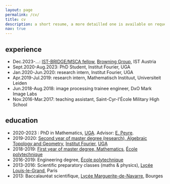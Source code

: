 ```yaml
---
layout: page
permalink: /cv/
title: cv 
description: a short resume, a more detailled one is available on request
nav: true
---
```


## experience

- Dec.2023-...: [IST-BRIDGE/MSCA fellow](https://ist.ac.at/en/education/postdocs/ist-bridge/), [Browning Group](https://ist.ac.at/en/research/browning-group/), IST Austria 
- Sept.2020-Aug.2023: PhD Student, Institut Fourier, UGA
- Jan.2020-Jun.2020: research intern, Institut Fourier, UGA 
- Apr.2019-Jul.2019: research intern, Mathematisch Instituut, Universiteit Leiden
- Jun.2018-Aug.2018: image processing trainee engineer, DxO Mark Image Labs
- Nov.2016-Mar.2017: teaching assistant, Saint-Cyr-l'École Military High School

## education 
- 2020-2023 : PhD in Mathematics, <a href="https://www.univ-grenoble-alpes.fr/">UGA</a>. Advisor: [E. Peyre](https://www-fourier.univ-grenoble-alpes.fr/~peyre). 
- 2019-2020: [Second year of master degree (research), Algebraic Topology and Geometry](https://www-fourier.ujf-grenoble.fr/m2r/?q=content/academic-year-2019-2020), <a href="https://www-fourier.ujf-grenoble.fr/">Institut Fourier</a>, <a href="https://www.univ-grenoble-alpes.fr/">UGA</a>
- 2018-2019: <a href="https://portail.polytechnique.edu/mathematiques/fr/enseignements/master-1">First year of master degree, Mathematics</a>, <a href="https://www.polytechnique.edu/">École polytechnique</a>
- 2016-2019: Engineering degree, <a href="https://www.polytechnique.edu/">École polytechnique</a>
- 2013-2016: Scientific preparatory classes (maths & physics), <a href="https://www.louislegrand.fr">Lycée Louis-le-Grand</a>, Paris
- 2013: Baccalauréat scientifique, <a href="https://www.m2navarre.net/">Lycée Marguerite-de-Navarre</a>, Bourges
